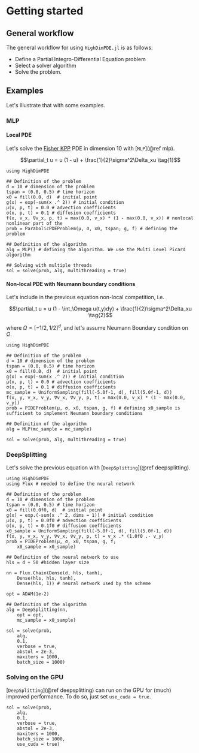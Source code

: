 # Getting started

## General workflow

The general workflow for using `HighDimPDE.jl` is as follows:

  - Define a Partial Integro-Differential Equation problem
  - Select a solver algorithm
  - Solve the problem.

## Examples

Let's illustrate that with some examples.

### MLP

#### Local PDE

Let's solve the [Fisher KPP](https://en.wikipedia.org/wiki/Fisher%27s_equation) PDE in dimension 10 with [`MLP`](@ref mlp).

```math
\partial_t u = u (1 - u) + \frac{1}{2}\sigma^2\Delta_xu \tag{1}
```

```@example MLP_local_PDE
using HighDimPDE

## Definition of the problem
d = 10 # dimension of the problem
tspan = (0.0, 0.5) # time horizon
x0 = fill(0.0, d)  # initial point
g(x) = exp(-sum(x .^ 2)) # initial condition
μ(x, p, t) = 0.0 # advection coefficients
σ(x, p, t) = 0.1 # diffusion coefficients
f(x, v_x, ∇v_x, p, t) = max(0.0, v_x) * (1 - max(0.0, v_x)) # nonlocal nonlinear part of the
prob = ParabolicPDEProblem(μ, σ, x0, tspan; g, f) # defining the problem

## Definition of the algorithm
alg = MLP() # defining the algorithm. We use the Multi Level Picard algorithm

## Solving with multiple threads 
sol = solve(prob, alg, multithreading = true)
```

#### Non-local PDE with Neumann boundary conditions

Let's include in the previous equation non-local competition, i.e.

```math
\partial_t u = u (1 - \int_\Omega u(t,y)dy) + \frac{1}{2}\sigma^2\Delta_xu \tag{2}
```

where $\Omega = [-1/2, 1/2]^d$, and let's assume Neumann Boundary condition on $\Omega$.

```@example MLP_non_local_PDE
using HighDimPDE

## Definition of the problem
d = 10 # dimension of the problem
tspan = (0.0, 0.5) # time horizon
x0 = fill(0.0, d)  # initial point
g(x) = exp(-sum(x .^ 2)) # initial condition
μ(x, p, t) = 0.0 # advection coefficients
σ(x, p, t) = 0.1 # diffusion coefficients
mc_sample = UniformSampling(fill(-5.0f-1, d), fill(5.0f-1, d))
f(x, y, v_x, v_y, ∇v_x, ∇v_y, p, t) = max(0.0, v_x) * (1 - max(0.0, v_y))
prob = PIDEProblem(μ, σ, x0, tspan, g, f) # defining x0_sample is sufficient to implement Neumann boundary conditions

## Definition of the algorithm
alg = MLP(mc_sample = mc_sample)

sol = solve(prob, alg, multithreading = true)
```

### DeepSplitting

Let's solve the previous equation with [`DeepSplitting`](@ref deepsplitting).

```@example DeepSplitting_non_local_PDE
using HighDimPDE
using Flux # needed to define the neural network

## Definition of the problem
d = 10 # dimension of the problem
tspan = (0.0, 0.5) # time horizon
x0 = fill(0.0f0, d)  # initial point
g(x) = exp.(-sum(x .^ 2, dims = 1)) # initial condition
μ(x, p, t) = 0.0f0 # advection coefficients
σ(x, p, t) = 0.1f0 # diffusion coefficients
x0_sample = UniformSampling(fill(-5.0f-1, d), fill(5.0f-1, d))
f(x, y, v_x, v_y, ∇v_x, ∇v_y, p, t) = v_x .* (1.0f0 .- v_y)
prob = PIDEProblem(μ, σ, x0, tspan, g, f;
    x0_sample = x0_sample)

## Definition of the neural network to use
hls = d + 50 #hidden layer size

nn = Flux.Chain(Dense(d, hls, tanh),
    Dense(hls, hls, tanh),
    Dense(hls, 1)) # neural network used by the scheme

opt = ADAM(1e-2)

## Definition of the algorithm
alg = DeepSplitting(nn,
    opt = opt,
    mc_sample = x0_sample)

sol = solve(prob,
    alg,
    0.1,
    verbose = true,
    abstol = 2e-3,
    maxiters = 1000,
    batch_size = 1000)
```

### Solving on the GPU

[`DeepSplitting`](@ref deepsplitting) can run on the GPU for (much) improved performance. To do so, just set `use_cuda = true`.

```@example DeepSplitting_non_local_PDE
sol = solve(prob,
    alg,
    0.1,
    verbose = true,
    abstol = 2e-3,
    maxiters = 1000,
    batch_size = 1000,
    use_cuda = true)
```

